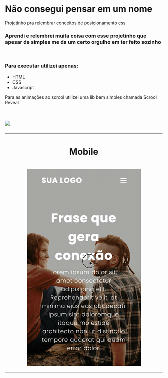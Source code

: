 # Não consegui pensar em um nome

Projetinho pra relembrar conceitos de posicionamento css

<h3>
  Aprendi e relembrei muita coisa com esse projetinho que apesar de simples me da um certo orgulho em ter feito sozinho
</h3>
<br>
<h3>Para executar utilizei apenas:</h3>
<ul>
  <li>HTML</li>
  <li>CSS</li>
  <li>Javascript</li>
</ul>
<p>Para as animações ao scrool utilizei uma lib bem simples chamada Scrool Reveal</p>

<h1>
  <img src="https://github.com/Eduardosbk/Praticando/blob/main/gif.gif">
</h1><hr>

<h1 align="center">Mobile</h1>

<h1 align="center">
  <img align="center" src="https://github.com/Eduardosbk/Praticando/blob/main/mobile.gif">
</h1>
<hr>

